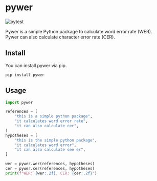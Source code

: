 # pywer
![pytest](https://github.com/jumon/pywer/workflows/pytest/badge.svg)

Pywer is a simple Python package to calculate word error rate (WER). Pywer can also
calculate character error rate (CER).

## Install
You can install pywer via pip.
```
pip install pywer
```

## Usage
```python
import pywer

references = [
    "this is a simple python package",
    "it calculates word error rate",
    "it can also calculate cer",
]
hypotheses = [
    "this is the simple python package",
    "it calculates word error",
    "it can also calculate see er",
]

wer = pywer.wer(references, hypotheses)
cer = pywer.cer(references, hypotheses)
print(f"WER: {wer:.2f}, CER: {cer:.2f}")
```
